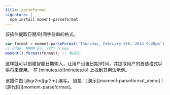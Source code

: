 ```yaml
---
title: parseformat
signature: |
  npm install moment-parseformat
---
```



该插件提取日期/时间字符串的格式。

```javascript
var format = moment.parseFormat('Thursday, February 6th, 2014 9:20pm');
// dddd, MMMM Do, YYYY h:mma
moment().format(format); // 格式化
```

这样就可以创建智能日期输入，让用户设置日期/时间，并提取用户的首选格式以供将来使用。
在 [minutes.io][minutes.io] 上找到其用法示例。

该插件由 [@gr2m][gr2m] 编写。 
链接：[演示][moment-parseformat_demo] | [源代码][moment-parseformat]。

